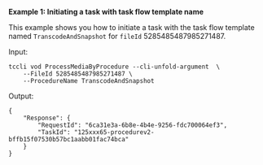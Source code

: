 **Example 1: Initiating a task with task flow template name**

This example shows you how to initiate a task with the task flow template named `TranscodeAndSnapshot` for `fileId` 5285485487985271487.

Input: 

```
tccli vod ProcessMediaByProcedure --cli-unfold-argument  \
    --FileId 5285485487985271487 \
    --ProcedureName TranscodeAndSnapshot
```

Output: 
```
{
    "Response": {
        "RequestId": "6ca31e3a-6b8e-4b4e-9256-fdc700064ef3",
        "TaskId": "125xxx65-procedurev2-bffb15f07530b57bc1aabb01fac74bca"
    }
}
```

